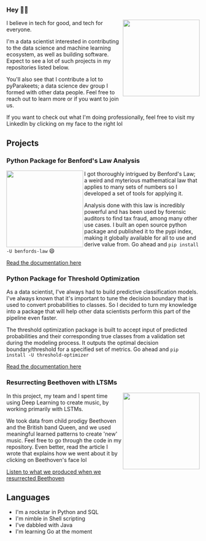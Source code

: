 <!-- [![Header](https://raw.githubusercontent.com/mawuliadjei/mawuliadjei/main/assets/memoji.jpeg "Header")](https://github.com/mawuliadjei/mawuliadjei)-->

### Hey ✌🏻

<p>
  <a href="https://www.linkedin.com/in/mawuliadjei/"><img width="200" align='right' src="https://media-exp1.licdn.com/dms/image/C5603AQF4yx_qwcTzsw/profile-displayphoto-shrink_400_400/0/1612102174026?e=1626912000&v=beta&t=lrx_6pQEViT-30QtuyEj-BWhj-y8NyE2NtjSg5tohgc"></a>
</p>

I believe in tech for good, and tech for everyone.

I'm a data scientist interested in contributing to the data science and machine learning ecosystem, as well as building software. Expect to see a lot of such projects in my repositories listed below.

You'll also see that I contribute a lot to pyParakeets; a data science dev group I formed with other data people. Feel free to reach out to learn more or if you want to join us.

If you want to check out what I'm doing professionally, feel free to visit my LinkedIn by clicking on my face to the right lol


## Projects

### Python Package for Benford's Law Analysis
<p>
  <a href="https://pypi.org/project/benfords-law/"><img width="200" align='left' src="https://warehouse-camo.ingress.cmh1.psfhosted.org/4977c522ac7cf3f4e00017da8f9a98232b3f2daa/68747470733a2f2f7261772e67697468756275736572636f6e74656e742e636f6d2f6d6177756c6961646a65692f62656e666f7264735f6c61772f6d61696e2f696d616765732f706f70756c6174696f6e735f62656e666f7264735f6c61772e706e67"></a>
</p>
I got thoroughly intrigued by Benford's Law; a weird and myterious mathematical law that applies to many sets of numbers so I developed a set of tools for applying it.

Analysis done with this law is incredibly powerful and has been used by forensic auditors to find tax fraud, among many other use cases. I built an open source python package and published it to the pypi index, making it globally available for all to use and derive value from. Go ahead and ```pip install -U benfords-law``` 😄

<a href="https://benfords-law.readthedocs.io">Read the documentation here</a>

### Python Package for Threshold Optimization
As a data scientist, I've always had to build predictive classification models. I've always known that it's important to tune the decision boundary that is used to convert probabilities to classes. So I decided to turn my knowledge into a package that will help other data scientists perform this part of the pipeline even faster.

The threshold optimization package is built to accept input of predicted probabilities and their corresponding true classes from a validation set during the modeling process. It outputs the optimal decision boundary/threshold for a specified set of metrics. Go ahead and ```pip install -U threshold-optimizer```

<a href="https://threshold-optimizer.readthedocs.io/en/latest/intro.html">Read the documentation here</a>

### Resurrecting Beethoven with LTSMs
<p>
  <a href="https://www.linkedin.com/pulse/we-resurrected-beethoven-data-science-heres-how-mawuli-adjei/"><img width="200" align='right' src="https://media-exp1.licdn.com/dms/image/C5112AQG8Cv-gpC23bA/article-cover_image-shrink_423_752/0/1555237226409?e=1622073600&v=beta&t=CU0yKtzxFO9al7cja7kwa7MjIfm-DWCqJ3SkDaB_mDg"></a>
</p>
In this project, my team and I spent time using Deep Learning to create music, by working primarily with LSTMs.

We took data from child prodigy Beethoven and the British band Queen, and we used meaningful learned patterns to create 'new' music. Feel free to go through the code in my repository. Even better, read the article I wrote that explains how we went about it by clicking on Beethoven's face lol

<a href="https://soundcloud.com/mawuli-adjei-893458814/beethoven2_made_with_neural_ne">Listen to what we produced when we resurrected Beethoven</a>

## Languages

- I'm a rockstar in Python and SQL
- I'm nimble in Shell scripting
- I've dabbled with Java
- I'm learning Go at the moment



<!--
**mawuliadjei/mawuliadjei** is a ✨ _special_ ✨ repository because its `README.md` (this file) appears on your GitHub profile.

Here are some ideas to get you started:

- 🔭 I’m currently working on ...
- 🌱 I’m currently learning ...
- 👯 I’m looking to collaborate on ...
- 🤔 I’m looking for help with ...
- 💬 Ask me about ...
- 📫 How to reach me: ...
- 😄 Pronouns: ...
- ⚡ Fun fact: ...
-->
